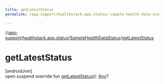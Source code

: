```yaml
---
title: getLatestStatus
permalink: /app-support/healthstack.app.status/-sample-health-data-status/get-latest-status.html

---
```

//[app-support](/app-support.html)/[healthstack.app.status](../index.html)/[SampleHealthDataStatus](index.html)/[getLatestStatus](get-latest-status.html)



# getLatestStatus



[androidJvm]\
open suspend override fun [getLatestStatus](get-latest-status.html)(): [Any](https://kotlinlang.org/api/latest/jvm/stdlib/kotlin/-any/index.html)?





